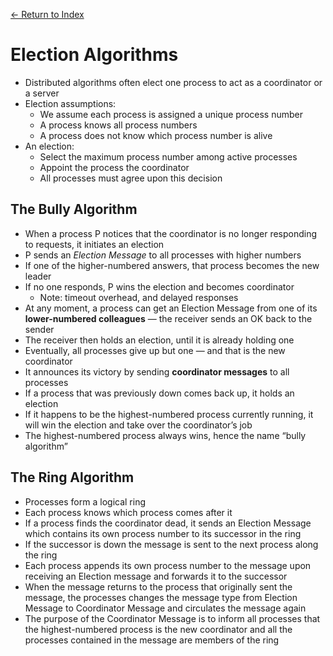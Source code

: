 [← Return to Index](https://github.com/cjmlgrto/fit3143-notes/)

# Election Algorithms
* Distributed algorithms often elect one process to act as a coordinator or a server
* Election assumptions:
	* We assume each process is assigned a unique process number
	* A process knows all process numbers
	* A process does not know which process number is alive
* An election:
	* Select the maximum process number among active processes
	* Appoint the process the coordinator
	* All processes must agree upon this decision

## The Bully Algorithm
* When a process P notices that the coordinator is no longer responding to requests, it initiates an election
* P sends an _Election Message_ to all processes with higher numbers
* If one of the higher-numbered answers, that process becomes the new leader
* If no one responds, P wins the election and becomes coordinator
	* Note: timeout overhead, and delayed responses
* At any moment, a process can get an Election Message from one of its **lower-numbered colleagues** — the receiver sends an OK back to the sender
* The receiver then holds an election, until it is already holding one
* Eventually, all processes give up but one — and that is the new coordinator
* It announces its victory by sending **coordinator messages** to all processes
* If a process that was previously down comes back up, it holds an election
* If it happens to be the highest-numbered process currently running, it will win the election and take over the coordinator’s job
* The highest-numbered process always wins, hence the name “bully algorithm”

## The Ring Algorithm
* Processes form a logical ring
* Each process knows which process comes after it
* If a process finds the coordinator dead, it sends an Election Message which contains its own process number to its successor in the ring
* If the successor is down the message is sent to the next process along the ring
* Each process appends its own process number to the message upon receiving an Election message and forwards it to the successor
* When the message returns to the process that originally sent the message, the processes changes the message type from Election Message to Coordinator Message and circulates the message again
* The purpose of the Coordinator Message is to inform all processes that the highest-numbered process is the new coordinator and all the processes contained in the message are members of the ring
